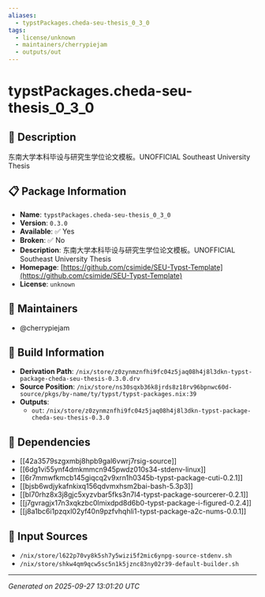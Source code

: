 ```yaml
---
aliases:
  - typstPackages.cheda-seu-thesis_0_3_0
tags:
  - license/unknown
  - maintainers/cherrypiejam
  - outputs/out
---
```


# typstPackages.cheda-seu-thesis_0_3_0

## 📝 Description

东南大学本科毕设与研究生学位论文模板。UNOFFICIAL Southeast University Thesis

## 📋 Package Information

- **Name**: `typstPackages.cheda-seu-thesis_0_3_0`
- **Version**: `0.3.0`
- **Available**: ✅ Yes
- **Broken**: ✅ No
- **Description**: 东南大学本科毕设与研究生学位论文模板。UNOFFICIAL Southeast University Thesis
- **Homepage**: [https://github.com/csimide/SEU-Typst-Template](https://github.com/csimide/SEU-Typst-Template)
- **License**: `unknown`
## 👥 Maintainers

- @cherrypiejam


## 🔧 Build Information

- **Derivation Path**: `/nix/store/z0zynmznfhi9fc04z5jaq08h4j8l3dkn-typst-package-cheda-seu-thesis-0.3.0.drv`
- **Source Position**: `/nix/store/ns30sqxb36k8jrds8z18rv96bpnwc60d-source/pkgs/by-name/ty/typst/typst-packages.nix:39`
- **Outputs**:
  - `out`:  `/nix/store/z0zynmznfhi9fc04z5jaq08h4j8l3dkn-typst-package-cheda-seu-thesis-0.3.0`

## 🔗 Dependencies

- [[42a3579szgxmbj8hpb9gal6vwrj7rsig-source]]
- [[6dg1vi55ynf4dmkmmcn945pwdz010s34-stdenv-linux]]
- [[6r7mmwfkmcb145giqcq2v9xrn1h0345b-typst-package-cuti-0.2.1]]
- [[bjsb6wdjykafnkixq156qdvmxhsm2bai-bash-5.3p3]]
- [[bl70rhz8x3j8gjc5xyzvbar5fks3n7l4-typst-package-sourcerer-0.2.1]]
- [[j7gvragjx17n3xqkzbc0lmixdpd8d6b0-typst-package-i-figured-0.2.4]]
- [[j8a1bc6i1pzqxl02yf40n9pzfvhqhli1-typst-package-a2c-nums-0.0.1]]

## 📁 Input Sources

- `/nix/store/l622p70vy8k5sh7y5wizi5f2mic6ynpg-source-stdenv.sh`
- `/nix/store/shkw4qm9qcw5sc5n1k5jznc83ny02r39-default-builder.sh`

---
*Generated on 2025-09-27 13:01:20 UTC*
